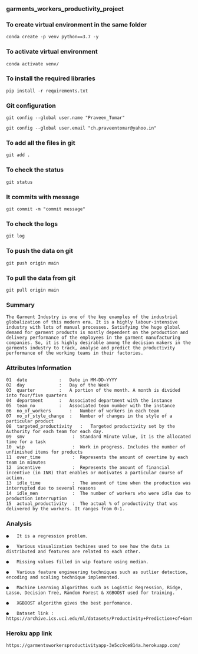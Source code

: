 ### garments_workers_productivity_project

### To create virtual environment in the same folder 

```
conda create -p venv python==3.7 -y   
```

### To activate virtual environment
```
conda activate venv/
```

### To install the required libraries
```
pip install -r requirements.txt
```

### Git configuration
```
git config --global user.name "Praveen_Tomar"
```

```
git config --global user.email "ch.praveentomar@yahoo.in"
```
### To add all the files in git
```
git add .
```
### To check the status
```
git status
```
### It commits with message
```
git commit -m "commit message"
```
### To check the logs
```
git log
```
### To push the data on git
```
git push origin main
```
### To pull the data from git
```
git pull origin main
```

### Summary
```
The Garment Industry is one of the key examples of the industrial globalization of this modern era. It is a highly labour-intensive industry with lots of manual processes. Satisfying the huge global demand for garment products is mostly dependent on the production and delivery performance of the employees in the garment manufacturing companies. So, it is highly desirable among the decision makers in the garments industry to track, analyse and predict the productivity performance of the working teams in their factories. 
```

### Attributes Information
```
01	date			:	Date in MM-DD-YYYY
02	day			    :	Day of the Week
03	quarter			:	A portion of the month. A month is divided into four/five quarters
04	department		:	Associated department with the instance
05	team_no			:	Associated team number with the instance
06	no_of_workers		:	Number of workers in each team
07	no_of_style_change	:	Number of changes in the style of a particular product
08	targeted_productivity	:	Targeted productivity set by the Authority for each team for each day.
09	smv			         :	Standard Minute Value, it is the allocated time for a task
10	wip			         :	Work in progress. Includes the number of unfinished items for products
11	over_time		     :	Represents the amount of overtime by each team in minutes
12	incentive		     :	Represents the amount of financial incentive (in INR) that enables or motivates a particular course of action.
13	idle_time		     :	The amount of time when the production was interrupted due to several reasons
14	idle_men		     :	The number of workers who were idle due to production interruption
15	actual_productivity	 :	The actual % of productivity that was delivered by the workers. It ranges from 0-1.
```

### Analysis
```
●	It is a regression problem.

●	Various visualization techines used to see how the data is distributed and features are related to each other.

●	Missing values filled in wip feature using median.

●   Various feature engineering techniques such as outlier detection, encoding and scaling technique implemented.

●   Machine Learning Algorithms such as Logistic Regression, Ridge, Lasso, Decision Tree, Random Forest & XGBOOST used for training.

●   XGBOOST algorithm gives the best perfomance.

●   Dataset link : https://archive.ics.uci.edu/ml/datasets/Productivity+Prediction+of+Garment+Employees
```

### Heroku app link
```
https://garmentsworkersproductivityapp-3e5cc9ce814a.herokuapp.com/
```
